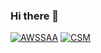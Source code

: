 ### Hi there 👋

[![AWSSAA](https://img.shields.io/badge/-AWS%20Certified%20Solution%20Architect%20--%20Associate-%23232F3E?style=flat-square&logo=amazon-aws&link=https://www.credly.com/badges/b3318fd9-b881-4a1a-a56d-a49951fbe6b8/public_url)](https://www.credly.com/badges/b3318fd9-b881-4a1a-a56d-a49951fbe6b8/public_url)
[![CSM](https://img.shields.io/badge/-Certified%20ScrumMaster-%23ffffff?style=flat-square&logo=Scrum%20Alliance&link=https://bcert.me/bc/html/show-badge.html?b=wluantbi)](https://bcert.me/bc/html/show-badge.html?b=wluantbi)
